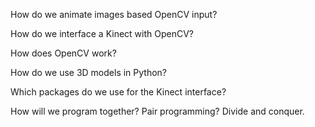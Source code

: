 How do we animate images based OpenCV input?

How do we interface a Kinect with OpenCV?

How does OpenCV work?

How do we use 3D models in Python?

Which packages do we use for the Kinect interface? 

How will we program together? Pair programming? Divide and conquer.
